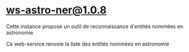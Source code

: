 # ws-astro-ner@1.0.8

Cette instance propose un outil de reconnaissance d'entités nommées en astronomie

Ce web-service renvoie la liste des entités nommées en astronomie
